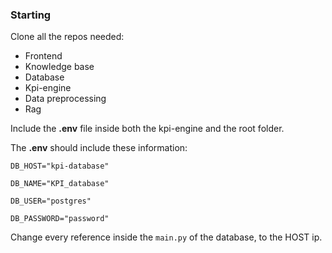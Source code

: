### Starting 
Clone all the repos needed:
- Frontend
- Knowledge base 
- Database
- Kpi-engine 
- Data preprocessing 
- Rag 

Include the **.env** file inside both the kpi-engine and the root folder. 

The **.env** should include these information:

``DB_HOST="kpi-database"``

``DB_NAME="KPI_database"``

``DB_USER="postgres"``

``DB_PASSWORD="password"``

Change every reference inside the ``main.py`` of the database, to the HOST ip. 
